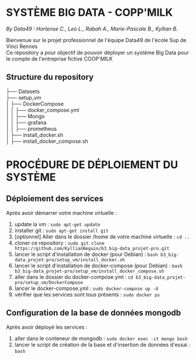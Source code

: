 # SYSTÈME BIG DATA - COPP'MILK  
*By Data49 : Hortense C., Leo L., Rabah A., Marie-Pascale B., Kyllian B.*

Bienvenue sur le projet professionnel de l'équipe Data49 de l'école Sup de Vinci Rennes  
Ce répository a pour objectif de pouvoir déployer un système Big Data pour le compte de l'entreprise fictive COOP'MILK  
## Structure du repository
├── Datasets  
├── setup_vm  
│   ├── DockerCompose  
│   │   ├── docker_compose.yml  
│   │   ├── Mongo  
│   │   ├── grafana  
│   │   ├── prometheus  
│   ├── install_docker.sh  
│   ├── install_docker_compose.sh  
# PROCÉDURE DE DÉPLOIEMENT DU SYSTÈME  
## Déploiement des services
Après avoir démarrer votre machine virtuelle :  
1. update la vm : `sudo apt-get update`
2. installer git : `sudo apt-get install git`
3. [optionnel] Aller dans le dossier /home de votre machine virtuelle : `cd ..`  
4. cloner ce repository : `sudo git clone https://github.com/KyllianBeguin/b3_big-data_projet-pro.git`  
5. lancer le script d'installation de docker (pour Debian) : `bash b3_big-data_projet-pro/setup_vm/install_docker.sh`  
6. lancer le script d'installation de docker-compose (pour Debian) : `bash  b3_big-data_projet-pro/setup_vm/install_docker_compose.sh`  
7. aller dans le dossier du docker-compose.yml : `cd b3_big-data_projet-pro/setup_vm/DockerCompose`  
8. lancer le docker-compose.yml : `sudo docker-compose up -d`  
9. vérifier que les services sont tous présents : `sudo docker ps`  
## Configuration de la base de données mongodb  
Après avoir déployé les services :
1. aller dans le conteneur de mongodb : `sudo docker exec -it mongo bash`  
2. lancer le script de création de la base et d'insertion de données d'essai : `bash `

